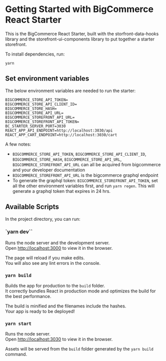 # Getting Started with BigCommerce React Starter

This is the BigCommerce React Starter, built with the
storfront-data-hooks library and the storefront-ui-components library
to put together a starter storefront.

To install dependencies, run:

```
yarn
```

## Set environment variables

The below environment variables are needed to run the starter:

```
BIGCOMMERCE_STORE_API_TOKEN=
BIGCOMMERCE_STORE_API_CLIENT_ID=
BIGCOMMERCE_STORE_HASH=
BIGCOMMERCE_STORE_API_URL=
BIGCOMMERCE_STOREFRONT_API_URL=
BIGCOMMERCE_STOREFRONT_API_TOKEN=
BC_STARTER_SERVER_PORT=3030
REACT_APP_API_ENDPOINT=http://localhost:3030/api
REACT_APP_CART_ENDPOINT=http://localhost:3030/cart
```

A few notes:
- `BIGCOMMERCE_STORE_API_TOKEN`, `BIGCOMMERCE_STORE_API_CLIENT_ID`, `BIGCOMMERCE_STORE_HASH`, `BIGCOMMERCE_STORE_API_URL`,
`BIGCOMMERCE_STOREFRONT_API_URL` can all be acquired from bigcommerce
and your developer documentation
- `BIGCOMMERCE_STOREFRONT_API_URL` is the bigcommerce graphql endpoint
- To generate the graphql token: `BIGCOMMERCE_STOREFRONT_API_TOKEN`, set
  all the other environment variables first, and run `yarn regen`.  This
will generate a graphql token that expires in 24 hrs.

## Available Scripts

In the project directory, you can run:

### `yarn dev``

Runs the node server and the development server.\
Open [http://localhost:3000](http://localhost:3000) to view it in the browser.

The page will reload if you make edits.\
You will also see any lint errors in the console.

### `yarn build`

Builds the app for production to the `build` folder.\
It correctly bundles React in production mode and optimizes the build for the best performance.

The build is minified and the filenames include the hashes.\
Your app is ready to be deployed!

### `yarn start`

Runs the node server.\
Open [http://localhost:3030](http://localhost:3030) to view it in the browser.

Assets will be served from the `build` folder generated by the `yarn
build` command.
